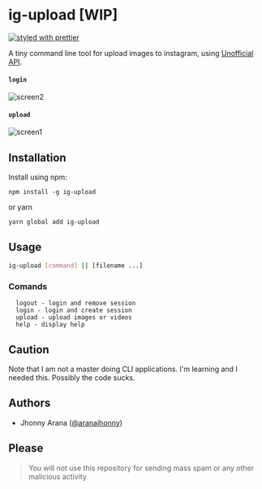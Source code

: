 # ig-upload [WIP]

[![styled with prettier](https://img.shields.io/badge/styled_with-prettier-ff69b4.svg)](https://github.com/prettier/prettier)

A tiny command line tool for upload images to instagram, using [Unofficial API](https://github.com/huttarichard/instagram-private-api/).

#### `login`

![screen2](https://cloud.githubusercontent.com/assets/499192/25118213/90c4aaec-2415-11e7-8495-220fbf33c71c.png)

#### `upload`

![screen1](https://cloud.githubusercontent.com/assets/499192/25118210/9002ecea-2415-11e7-9b44-34d5ae574fba.png)

## Installation

Install using npm:
```
npm install -g ig-upload
```
or yarn
```
yarn global add ig-upload
```
## Usage

```bash
ig-upload [command] || [filename ...]
```
### Comands
```
  logout - login and remove session
  login - login and create session
  upload - upload images or videos
  help - display help
```
## Caution

Note that I am not a master doing CLI applications. I'm learning and I needed this. Possibly the code sucks.

## Authors

- Jhonny Arana ([@aranajhonny](https://twitter.com/aranajhonny))

## Please

> You will not use this repository for sending mass spam or any other malicious activity
